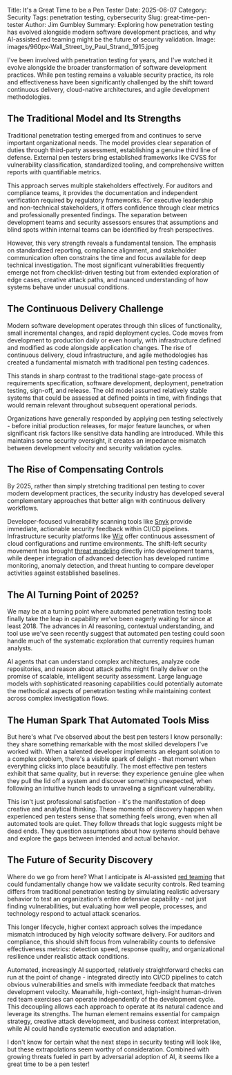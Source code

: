 Title: It's a Great Time to be a Pen Tester
Date: 2025-06-07
Category: Security
Tags: penetration testing, cybersecurity
Slug: great-time-pen-tester
Author: Jim Gumbley
Summary: Exploring how penetration testing has evolved alongside modern software development practices, and why AI-assisted red teaming might be the future of security validation.
Image: images/960px-Wall_Street_by_Paul_Strand,_1915.jpeg

I've been involved with penetration testing for years, and I've watched it evolve alongside the broader transformation of software development practices. While pen testing remains a valuable security practice, its role and effectiveness have been significantly challenged by the shift toward continuous delivery, cloud-native architectures, and agile development methodologies.

## The Traditional Model and Its Strengths

Traditional penetration testing emerged from and continues to serve important organizational needs. The model provides clear separation of duties through third-party assessment, establishing a genuine third line of defense. External pen testers bring established frameworks like CVSS for vulnerability classification, standardized tooling, and comprehensive written reports with quantifiable metrics.

This approach serves multiple stakeholders effectively. For auditors and compliance teams, it provides the documentation and independent verification required by regulatory frameworks. For executive leadership and non-technical stakeholders, it offers confidence through clear metrics and professionally presented findings. The separation between development teams and security assessors ensures that assumptions and blind spots within internal teams can be identified by fresh perspectives.

However, this very strength reveals a fundamental tension. The emphasis on standardized reporting, compliance alignment, and stakeholder communication often constrains the time and focus available for deep technical investigation. The most significant vulnerabilities frequently emerge not from checklist-driven testing but from extended exploration of edge cases, creative attack paths, and nuanced understanding of how systems behave under unusual conditions.

## The Continuous Delivery Challenge

Modern software development operates through thin slices of functionality, small incremental changes, and rapid deployment cycles. Code moves from development to production daily or even hourly, with infrastructure defined and modified as code alongside application changes. The rise of continuous delivery, cloud infrastructure, and agile methodologies has created a fundamental mismatch with traditional pen testing cadences.

This stands in sharp contrast to the traditional stage-gate process of requirements specification, software development, deployment, penetration testing, sign-off, and release. The old model assumed relatively stable systems that could be assessed at defined points in time, with findings that would remain relevant throughout subsequent operational periods.

Organizations have generally responded by applying pen testing selectively - before initial production releases, for major feature launches, or when significant risk factors like sensitive data handling are introduced. While this maintains some security oversight, it creates an impedance mismatch between development velocity and security validation cycles.

## The Rise of Compensating Controls

By 2025, rather than simply stretching traditional pen testing to cover modern development practices, the security industry has developed several complementary approaches that better align with continuous delivery workflows.

Developer-focused vulnerability scanning tools like [Snyk](https://snyk.io/) provide immediate, actionable security feedback within CI/CD pipelines. Infrastructure security platforms like [Wiz](https://www.wiz.io/) offer continuous assessment of cloud configurations and runtime environments. The shift-left security movement has brought [threat modeling](https://martinfowler.com/articles/agile-threat-modelling.html) directly into development teams, while deeper integration of advanced detection has developed runtime monitoring, anomaly detection, and threat hunting to compare developer activities against established baselines.

## The AI Turning Point of 2025?

We may be at a turning point where automated penetration testing tools finally take the leap in capability we've been eagerly waiting for since at least 2018. The advances in AI reasoning, contextual understanding, and tool use we've seen recently suggest that automated pen testing could soon handle much of the systematic exploration that currently requires human analysts.

AI agents that can understand complex architectures, analyze code repositories, and reason about attack paths might finally deliver on the promise of scalable, intelligent security assessment. Large language models with sophisticated reasoning capabilities could potentially automate the methodical aspects of penetration testing while maintaining context across complex investigation flows.

## The Human Spark That Automated Tools Miss

But here's what I've observed about the best pen testers I know personally: they share something remarkable with the most skilled developers I've worked with. When a talented developer implements an elegant solution to a complex problem, there's a visible spark of delight - that moment when everything clicks into place beautifully. The most effective pen testers exhibit that same quality, but in reverse: they experience genuine glee when they pull the lid off a system and discover something unexpected, when following an intuitive hunch leads to unraveling a significant vulnerability.

This isn't just professional satisfaction - it's the manifestation of deep creative and analytical thinking. These moments of discovery happen when experienced pen testers sense that something feels wrong, even when all automated tools are quiet. They follow threads that logic suggests might be dead ends. They question assumptions about how systems should behave and explore the gaps between intended and actual behavior.

## The Future of Security Discovery

Where do we go from here? What I anticipate is AI-assisted [red teaming](https://csrc.nist.gov/glossary/term/red_team) that could fundamentally change how we validate security controls. Red teaming differs from traditional penetration testing by simulating realistic adversary behavior to test an organization's entire defensive capability - not just finding vulnerabilities, but evaluating how well people, processes, and technology respond to actual attack scenarios.

This longer lifecycle, higher context approach solves the impedance mismatch introduced by high velocity software delivery. For auditors and compliance, this should shift focus from vulnerability counts to defensive effectiveness metrics: detection speed, response quality, and organizational resilience under realistic attack conditions.

Automated, increasingly AI supported, relatively straightforward checks can run at the point of change - integrated directly into CI/CD pipelines to catch obvious vulnerabilities and smells with immediate feedback that matches development velocity. Meanwhile, high-context, high-insight human-driven red team exercises can operate independently of the development cycle. This decoupling allows each approach to operate at its natural cadence and leverage its strengths. The human element remains essential for campaign strategy, creative attack development, and business context interpretation, while AI could handle systematic execution and adaptation.

I don't know for certain what the next steps in security testing will look like, but these extrapolations seem worthy of consideration. Combined with growing threats fueled in part by adversarial adoption of AI, it seems like a great time to be a pen tester! 
